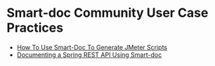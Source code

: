 # Smart-doc Community User Case Practices
- [How To Use Smart-Doc To Generate JMeter Scripts](https://dzone.com/articles/how-to-use-smart-doc-to-generate-jmeter-test-scripts)
- [Documenting a Spring REST API Using Smart-doc](https://dzone.com/articles/documenting-a-spring-rest-api-using-smart-doc)